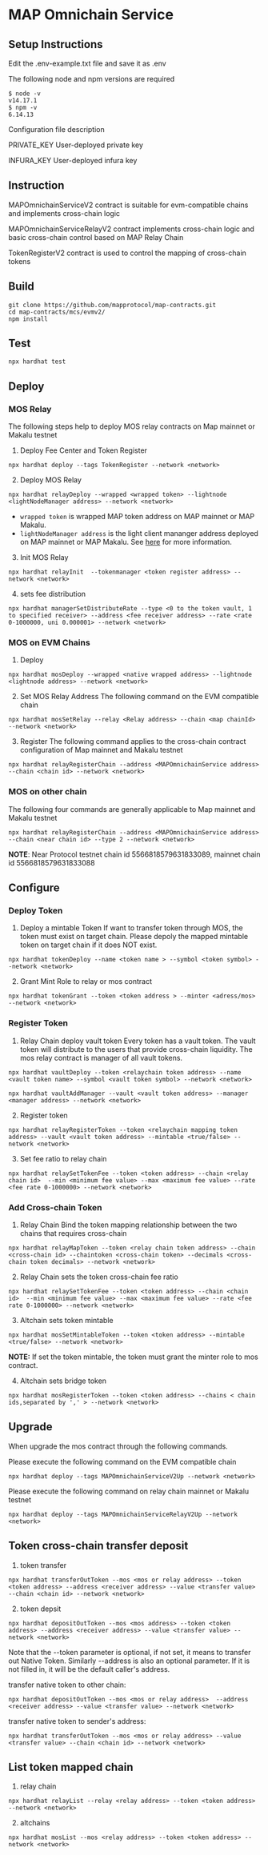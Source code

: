 # MAP Omnichain Service


## Setup Instructions
Edit the .env-example.txt file and save it as .env

The following node and npm versions are required
````
$ node -v
v14.17.1
$ npm -v
6.14.13
````

Configuration file description

PRIVATE_KEY User-deployed private key

INFURA_KEY User-deployed infura key

## Instruction
MAPOmnichainServiceV2 contract is suitable for evm-compatible chains and implements cross-chain logic

MAPOmnichainServiceRelayV2 contract implements cross-chain logic and basic cross-chain control based on MAP Relay Chain

TokenRegisterV2 contract is used to control the mapping of cross-chain tokens

## Build

```shell
git clone https://github.com/mapprotocol/map-contracts.git
cd map-contracts/mcs/evmv2/
npm install
```

## Test

```shell
npx hardhat test
```



## Deploy

### MOS Relay
The following steps help to deploy MOS relay contracts on Map mainnet or Makalu testnet

1. Deploy Fee Center and Token Register
```
npx hardhat deploy --tags TokenRegister --network <network>
````
2. Deploy MOS Relay

```
npx hardhat relayDeploy --wrapped <wrapped token> --lightnode <lightNodeManager address> --network <network>
````

* `wrapped token` is wrapped MAP token address on MAP mainnet or MAP Makalu.
* `lightNodeManager address` is the light client mananger address deployed on MAP mainnet or MAP Makalu. See [here](../protocol/README.md) for more information.

3. Init MOS Relay
```
npx hardhat relayInit  --tokenmanager <token register address> --network <network>
````


4.  sets fee distribution
````
npx hardhat managerSetDistributeRate --type <0 to the token vault, 1 to specified receiver> --address <fee receiver address> --rate <rate 0-1000000, uni 0.000001> --network <network>
````

### MOS on EVM Chains

1. Deploy
```
npx hardhat mosDeploy --wrapped <native wrapped address> --lightnode <lightnode address> --network <network>
```

2. Set MOS Relay Address
   The following command on the EVM compatible chain
```
npx hardhat mosSetRelay --relay <Relay address> --chain <map chainId> --network <network>
```

3. Register
   The following command applies to the cross-chain contract configuration of Map mainnet and Makalu testnet
```
npx hardhat relayRegisterChain --address <MAPOmnichainService address> --chain <chain id> --network <network>
```

### MOS on other chain

The following four commands are generally applicable to Map mainnet and Makalu testnet
```
npx hardhat relayRegisterChain --address <MAPOmnichainService address> --chain <near chain id> --type 2 --network <network>
```
**NOTE**: Near Protocol testnet chain id 5566818579631833089, mainnet chain id 5566818579631833088

## Configure

### Deploy Token

1. Deploy a mintable Token
   If want to transfer token through MOS, the token must exist on target chain. Please depoly the mapped mintable token on target chain if it does NOT exist.
````
npx hardhat tokenDeploy --name <token name > --symbol <token symbol> --network <network>
````

2. Grant Mint Role to relay or mos contract
````
npx hardhat tokenGrant --token <token address > --minter <adress/mos> --network <network>
````

### Register Token


1. Relay Chain deploy vault token
Every token has a vault token. The vault token will distribute to the users that provide cross-chain liquidity.
The mos relay contract is manager of all vault tokens.

````
npx hardhat vaultDeploy --token <relaychain token address> --name <vault token name> --symbol <vault token symbol> --network <network>

npx hardhat vaultAddManager --vault <vault token address> --manager <manager address> --network <network>
````

2. Register token
````
npx hardhat relayRegisterToken --token <relaychain mapping token address> --vault <vault token address> --mintable <true/false> --network <network>
````

3. Set fee ratio to relay chain
```
npx hardhat relaySetTokenFee --token <token address> --chain <relay chain id>  --min <minimum fee value> --max <maximum fee value> --rate <fee rate 0-1000000> --network <network>
```

### Add Cross-chain Token

1. Relay Chain Bind the token mapping relationship between the two chains that requires cross-chain
````
npx hardhat relayMapToken --token <relay chain token address> --chain <cross-chain id> --chaintoken <cross-chain token> --decimals <cross-chain token decimals> --network <network>
````

2. Relay Chain sets the token cross-chain fee ratio
````
npx hardhat relaySetTokenFee --token <token address> --chain <chain id>  --min <minimum fee value> --max <maximum fee value> --rate <fee rate 0-1000000> --network <network>
````

3. Altchain sets token mintable
   
````
npx hardhat mosSetMintableToken --token <token address> --mintable <true/false> --network <network>
````

**NOTE:** If set the token mintable, the token must grant the minter role to mos contract.

4. Altchain sets bridge token

````
npx hardhat mosRegisterToken --token <token address> --chains < chain ids,separated by ',' > --network <network>
````



## Upgrade

When upgrade the mos contract through the following commands.

Please execute the following command on the EVM compatible chain

```
npx hardhat deploy --tags MAPOmnichainServiceV2Up --network <network>
```

Please execute the following command on relay chain mainnet or Makalu testnet
```
npx hardhat deploy --tags MAPOmnichainServiceRelayV2Up --network <network>
```

## Token cross-chain transfer deposit

1. token transfer
```
npx hardhat transferOutToken --mos <mos or relay address> --token <token address> --address <receiver address> --value <transfer value> --chain <chain id> --network <network>
```

2. token depsit
```
npx hardhat depositOutToken --mos <mos address> --token <token address> --address <receiver address> --value <transfer value> --network <network>
```

Note that the --token parameter is optional, if not set, it means to transfer out Native Token.
Similarly --address is also an optional parameter. If it is not filled in, it will be the default caller's address.

transfer native token to other chain:
```
npx hardhat depositOutToken --mos <mos or relay address>  --address <receiver address> --value <transfer value> --network <network>
```

transfer native token to sender's address:
```
npx hardhat transferOutToken --mos <mos or relay address> --value <transfer value> --chain <chain id> --network <network>
```


## List token mapped chain

1. relay chain
```
npx hardhat relayList --relay <relay address> --token <token address> --network <network>
```

2. altchains
```
npx hardhat mosList --mos <relay address> --token <token address> --network <network>
```